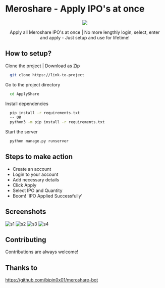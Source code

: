 
# Meroshare - Apply IPO's at once

<div align="center">
<img src="https://user-images.githubusercontent.com/69587963/218495441-6e70df06-5875-4205-aa50-c77ec53620e3.png" >
<p>Apply all Meroshare IPO's at once | No more lengthly login, select, enter and apply - Just setup and use for lifetime!</p>
</div>

## How to setup?

Clone the project | Download as Zip

```bash
  git clone https://link-to-project
```

Go to the project directory

```bash
  cd ApplyShare
```

Install dependencies

```bash
  pip install -r requirements.txt
  -- OR
  python3 -m pip install -r requirements.txt
```

Start the server

```bash
  python manage.py runserver
```


## Steps to make action

- Create an account
- Login to your account
- Add necessary details
- Click Apply
- Select IPO and Quantity
- Boom! 'IPO Applied Successfully'


## Screenshots

![s1](https://user-images.githubusercontent.com/69587963/218499690-3004b261-a9ef-41ed-9bbb-55e1027ec3b8.png)
![s2](https://user-images.githubusercontent.com/69587963/218499694-a9f6dde2-c3d8-45cb-a4a8-26430a16a89a.png)
![s3](https://user-images.githubusercontent.com/69587963/218499700-df1c5458-7408-45bc-aa86-114c3c0c8b65.png)
![s4](https://user-images.githubusercontent.com/69587963/218499683-379025dd-611e-41f6-83e7-da047f8c6895.png)

## Contributing

Contributions are always welcome!

## Thanks to

https://github.com/bipin0x01/meroshare-bot